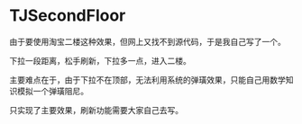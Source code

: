 # TJSecondFloor
由于要使用淘宝二楼这种效果，但网上又找不到源代码，于是我自己写了一个。


下拉一段距离，松手刷新，下拉多一点，进入二楼。

主要难点在于，由于下拉不在顶部，无法利用系统的弹璜效果，只能自己用数学知识模拟一个弹璜阻尼。

只实现了主要效果，刷新功能需要大家自己去写。
